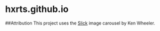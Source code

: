 hxrts.github.io
===============

##Attribution
This project uses the <a href="https://github.com/slick/slick" target="_blank">Slick</a> image carousel by Ken Wheeler.
